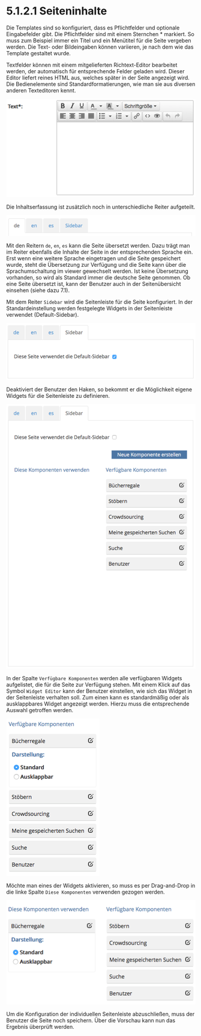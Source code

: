 # 5.1.2.1 Seiteninhalte

Die Templates sind so konfiguriert, dass es Pflichtfelder und optionale Eingabefelder gibt. Die Pflichtfelder sind mit einem Sternchen \* markiert. So muss zum Beispiel immer ein Titel und ein Menütitel für die Seite vergeben werden. Die Text- oder Bildeingaben können variieren, je nach dem wie das Template gestaltet wurde.

Textfelder können mit einem mitgelieferten Richtext-Editor bearbeitet werden, der automatisch für entsprechende Felder geladen wird. Dieser Editor liefert reines HTML aus, welches später in der Seite angezeigt wird. Die Bedienelemente sind Standardformatierungen, wie man sie aus diversen anderen Texteditoren kennt.

![](../../../.gitbook/assets/richtexteditor.png)

Die Inhaltserfassung ist zusätzlich noch in unterschiedliche Reiter aufgeteilt.  


![](../../../.gitbook/assets/inhaltserfassungstabs.png)

Mit den Reitern `de`, `en`, `es` kann die Seite übersetzt werden. Dazu trägt man im Reiter ebenfalls die Inhalte der Seite in der entsprechenden Sprache ein. Erst wenn eine weitere Sprache eingetragen und die Seite gespeichert wurde, steht die Übersetzung zur Verfügung und die Seite kann über die Sprachumschaltung im viewer gewechselt werden. Ist keine Übersetzung vorhanden, so wird als Standard immer die deutsche Seite genommen. Ob eine Seite übersetzt ist, kann der Benutzer auch in der Seitenübersicht einsehen \(siehe dazu 7.1\).

Mit dem Reiter `Sidebar` wird die Seitenleiste für die Seite konfiguriert. In der Standardeinstellung werden festgelegte Widgets in der Seitenleiste verwendet \(Default-Sidebar\).

![](../../../.gitbook/assets/default-sidebar.png)

Deaktiviert der Benutzer den Haken, so bekommt er die Möglichkeit eigene Widgets für die Seitenleiste zu definieren.

![](../../../.gitbook/assets/custom-sidebar.png)

In der Spalte `Verfügbare Komponenten` werden alle verfügbaren Widgets aufgelistet, die für die Seite zur Verfügung stehen. Mit einem Klick auf das Symbol `Widget Editor` kann der Benutzer einstellen, wie sich das Widget in der Seitenleiste verhalten soll. Zum einen kann es standardmäßig oder als ausklappbares Widget angezeigt werden. Hierzu muss die entsprechende Auswahl getroffen werden.

![](../../../.gitbook/assets/widget-editor-1.png)

Möchte man eines der Widgets aktivieren, so muss es per Drag-and-Drop in die linke Spalte `Diese Komponenten` verwenden gezogen werden.

![](../../../.gitbook/assets/aktiviertes-widget-1.png)

Um die Konfiguration der individuellen Seitenleiste abzuschließen, muss der Benutzer die Seite noch speichern. Über die Vorschau kann nun das Ergebnis überprüft werden.

